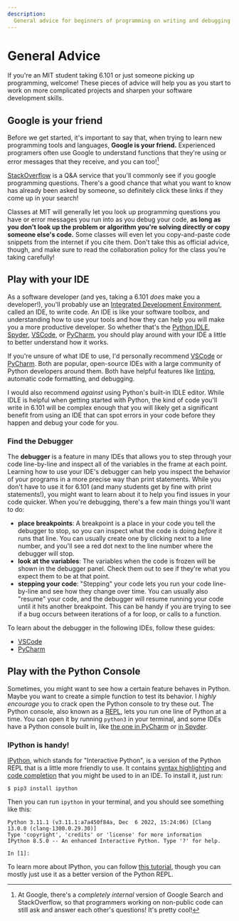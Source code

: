 ```yaml
---
description:
  General advice for beginners of programming on writing and debugging code.
---
```


# General Advice

If you're an MIT student taking 6.101 or just someone picking up programming,
welcome! These pieces of advice will help you as you start to work on more
complicated projects and sharpen your software development skills.

## Google is your friend

Before we get started, it's important to say that, when trying to learn new
programming tools and languages, **Google is your friend.** Experienced
programers often use Google to understand functions that they're using or error
messages that they receive, and you can too![^1]

[StackOverflow](https://en.wikipedia.org/wiki/Stack_Overflow) is a Q&A service
that you'll commonly see if you google programming questions. There's a good
chance that what you want to know has already been asked by someone, so
definitely click these links if they come up in your search!

Classes at MIT will generally let you look up programming questions you have or
error messages you run into as you debug your code, **as long as you don't look
up the problem or algorithm you're solving directly or copy someone else's
code.** Some classes will even let you copy-and-paste code snippets from the
internet if you cite them. Don't take this as official advice, though, and make
sure to read the collaboration policy for the class you're taking carefully!

[^1]:
    At Google, there's a _completely internal_ version of Google Search and
    StackOverflow, so that programmers working on non-public code can still ask
    and answer each other's questions! It's pretty cool!

## Play with your IDE

As a software developer (and yes, taking a 6.101 _does_ make you a developer!),
you'll probably use an
[Integrated Development Environment](https://en.wikipedia.org/wiki/Integrated_development_environment),
called an IDE, to write code. An IDE is like your software toolbox, and
understanding how to use your tools and how they can help you will make you a
more productive developer. So whether that's the
[Python IDLE](https://docs.python.org/3/library/idle.html),
[Spyder](https://www.spyder-ide.org/), [VSCode], or [PyCharm], you should play
around with your IDE a little to better understand how it works.

If you're unsure of what IDE to use, I'd personally recommend [VSCode] or
[PyCharm]. Both are popular, open-source IDEs with a large community of Python
developers around them. Both have helpful features like
[linting](<https://en.wikipedia.org/wiki/Lint_(software)>), automatic code
formatting, and debugging.

I would also recommend _against_ using Python's built-in IDLE editor. While IDLE
is helpful when getting started with Python, the kind of code you'll write in
6.101 will be complex enough that you will likely get a significant benefit from
using an IDE that can spot errors in your code before they happen and debug your
code for you.

[vscode]: https://code.visualstudio.com/
[pycharm]: https://www.jetbrains.com/pycharm/

### Find the Debugger

The **debugger** is a feature in many IDEs that allows you to step through your
code line-by-line and inspect all of the variables in the frame at each point.
Learning how to use your IDE's debugger can help you inspect the behavior of
your programs in a more precise way than print statements. While you don't have
to use it for 6.101 (and many students get by fine with print statements!), you
might want to learn about it to help you find issues in your code quicker. When
you're debugging, there's a few main things you'll want to do:

- **place breakpoints**: A breakpoint is a place in your code you tell the
  debugger to stop, so you can inspect what the code is doing _before_ it runs
  that line. You can usually create one by clicking next to a line number, and
  you'll see a red dot next to the line number where the debugger will stop.
- **look at the variables**: The variables when the code is frozen will be shown
  in the debugger panel. Check them out to see if they're what you expect them
  to be at that point.
- **stepping your code**: "Stepping" your code lets you run your code
  line-by-line and see how they change over time. You can usually also "resume"
  your code, and the debugger will resume running your code until it hits
  another breakpoint. This can be handy if you are trying to see if a bug occurs
  between iterations of a for loop, or calls to a function.

To learn about the debugger in the following IDEs, follow these guides:

- [VSCode](https://code.visualstudio.com/docs/introvideos/debugging)
- [PyCharm](https://www.jetbrains.com/help/pycharm/part-1-debugging-python-code.html)

## Play with the Python Console

Sometimes, you might want to see how a certain feature behaves in Python. Maybe
you want to create a simple function to test its behavior. I _highly encourage_
you to crack open the Python console to try these out. The Python console, also
known as a [REPL], lets you run one line of Python at a time. You can open it by
running `python3` in your terminal, and some IDEs have a Python console built
in, like [the one in PyCharm][pycconsole] or [in Spyder][spyconsole].

[repl]: https://en.wikipedia.org/wiki/Read%E2%80%93eval%E2%80%93print_loop
[pycconsole]: https://www.jetbrains.com/help/pycharm/interactive-console.html
[spyconsole]: https://docs.spyder-ide.org/current/panes/ipythonconsole.html

### IPython is handy!

[IPython], which stands for "Interactive Python", is a version of the Python
REPL that is a little more friendly to use. It contains [syntax highlighting]
and [code completion] that you might be used to in an IDE. To install it, just
run:

```shell
$ pip3 install ipython
```

Then you can run `ipython` in your terminal, and you should see something like
this:

```pycon
Python 3.11.1 (v3.11.1:a7a450f84a, Dec  6 2022, 15:24:06) [Clang 13.0.0 (clang-1300.0.29.30)]
Type 'copyright', 'credits' or 'license' for more information
IPython 8.5.0 -- An enhanced Interactive Python. Type '?' for help.

In [1]:
```

To learn more about IPython, you can follow
[this tutorial](https://ipython.readthedocs.io/en/stable/interactive/tutorial.html),
though you can mostly just use it as a better version of the Python REPL.

[syntax highlighting]: https://en.wikipedia.org/wiki/Syntax_highlighting
[code completion]:
  https://en.wikipedia.org/wiki/Autocomplete#In_source_code_editors
[ipython]: https://ipython.org/
